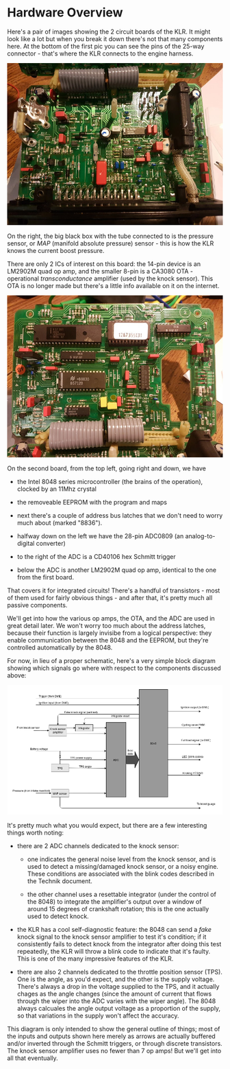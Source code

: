 # Hardware Overview

Here's a pair of images showing the 2 circuit boards of the KLR. It might look like a lot but when you break it down there's not that many components here. At the bottom of the first pic you can see the pins of the 25-way connector - that's where the KLR connects to the engine harness. 

![](images/klr_board_1.jpg)

On the right, the big black box with the tube connected to is the pressure sensor, or *MAP* (manifold absolute pressure) sensor - this is how the KLR knows the current boost pressure. 

There are only 2 ICs of interest on this board: the 14-pin device is an LM2902M quad op amp, and the smaller 8-pin is a CA3080 OTA - operational *transconductance* amplifier (used by the knock sensor). This OTA is no longer made but there's a little info available on it on the internet. 

![](images/klr_board_2.jpg)

On the second board, from the top left, going right and down,  we have

* the Intel 8048 series microcontroller (the brains of the operation), clocked by an 11Mhz crystal

* the removeable EEPROM with the program and maps

* next there's a couple of address bus latches that we don't need to worry much about (marked "8836"). 

* halfway down on the left we have the 28-pin ADC0809 (an analog-to-digital converter)

* to the right of the ADC is a CD40106 hex Schmitt trigger

* below the ADC is another LM2902M quad op amp, identical to the one from the first board. 

That covers it for integrated circuits! There's a handful of transistors - most of them used for fairly obvious things - and after that, it's pretty much all passive components. 

We'll get into how the various op amps, the OTA, and the ADC are used in great detail later. We won't worry too much about the address latches, because their function is largely invisibe from a logical perspective: they enable communication between the 8048 and the EEPROM, but they're controlled automatically by the 8048. 


For now, in lieu of a proper schematic, here's a very simple block diagram showing which signals go where with respect to the components discussed above:

![](images/klr_block_diagram_1.png)

It's pretty much what you would expect, but there are a few interesting things worth noting:

* there are 2 ADC channels dedicated to the knock sensor:

	* one indicates the general noise level from the knock sensor, and is used to detect a missing/damaged knock sensor, or a noisy engine. These conditions are associated with the blink codes described in the Technik document. 
  
  * the other channel uses a resettable integrator (under the control of the 8048) to integrate the amplifier's output over a window of around 15 degrees of crankshaft rotation; this is the one actually used to detect knock. 

* the KLR has a cool self-diagnostic feature: the 8048 can send a *fake* knock signal to the knock sensor amplifier to test it's condition; if it consistently fails to detect knock from the integrator after doing this test repeatedly, the KLR will throw a blink code to indicate that it's faulty. This is one of the many impressive features of the KLR. 
  
* there are also 2 channels dedicated to the throttle position sensor (TPS). One is the angle, as you'd expect, and the other is the supply voltage. There's always a drop in the voltage supplied to the TPS, and it actually chages as the angle changes (since the amount of current that flows through the wiper into the ADC varies with the wiper angle). The 8048 always calcuales the angle output voltage as a proportion of the supply, so that variations in the supply won't affect the accuracy. 

This diagram is only intended to show the general outline of things; most of the inputs and outputs shown here merely as arrows are actually buffered and/or inverted through the Schmitt triggers, or through discrete transistors. The knock sensor amplifier uses no fewer than 7 op amps! But we'll get into all that eventually. 
